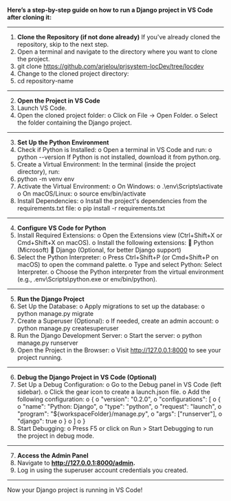 **Here’s a step-by-step guide on how to run a Django project in VS Code after cloning it:**
________________________________________
1. **Clone the Repository (if not done already)**
If you've already cloned the repository, skip to the next step.
1.	Open a terminal and navigate to the directory where you want to clone the project. 
2.	git clone https://github.com/arjelou/prjsystem-locDev/tree/locdev
3.	Change to the cloned project directory: 
4.	cd repository-name
________________________________________
2. **Open the Project in VS Code**
1.	Launch VS Code.
2.	Open the cloned project folder: 
o	Click on File → Open Folder.
o	Select the folder containing the Django project.
________________________________________
3. **Set Up the Python Environment**
1.	Check if Python is Installed:
o	Open a terminal in VS Code and run: 
o	python --version
If Python is not installed, download it from python.org.
2.	Create a Virtual Environment: In the terminal (inside the project directory), run:
3.	python -m venv env
4.	Activate the Virtual Environment:
o	On Windows: 
o	.\env\Scripts\activate
o	On macOS/Linux: 
o	source env/bin/activate
5.	Install Dependencies:
o	Install the project's dependencies from the requirements.txt file: 
o	pip install -r requirements.txt
________________________________________
4. **Configure VS Code for Python**
1.	Install Required Extensions:
o	Open the Extensions view (Ctrl+Shift+X or Cmd+Shift+X on macOS).
o	Install the following extensions: 
	Python (Microsoft)
	Django (Optional, for better Django support)
2.	Select the Python Interpreter:
o	Press Ctrl+Shift+P (or Cmd+Shift+P on macOS) to open the command palette.
o	Type and select Python: Select Interpreter.
o	Choose the Python interpreter from the virtual environment (e.g., .env\Scripts\python.exe or env/bin/python).
________________________________________
5. **Run the Django Project**
1.	Set Up the Database:
o	Apply migrations to set up the database: 
o	python manage.py migrate
2.	Create a Superuser (Optional):
o	If needed, create an admin account: 
o	python manage.py createsuperuser
3.	Run the Django Development Server:
o	Start the server: 
o	python manage.py runserver
4.	Open the Project in the Browser:
o	Visit http://127.0.0.1:8000 to see your project running.
________________________________________
6. **Debug the Django Project in VS Code (Optional)**
1.	Set Up a Debug Configuration:
o	Go to the Debug panel in VS Code (left sidebar).
o	Click the gear icon to create a launch.json file.
o	Add the following configuration: 
o	{
o	  "version": "0.2.0",
o	  "configurations": [
o	    {
o	      "name": "Python: Django",
o	      "type": "python",
o	      "request": "launch",
o	      "program": "${workspaceFolder}/manage.py",
o	      "args": ["runserver"],
o	      "django": true
o	    }
o	  ]
o	}
2.	Start Debugging:
o	Press F5 or click on Run > Start Debugging to run the project in debug mode.
________________________________________
7. **Access the Admin Panel**
1.	Navigate to **http://127.0.0.1:8000/admin.**
2.	Log in using the superuser account credentials you created.
________________________________________
Now your Django project is running in VS Code!


